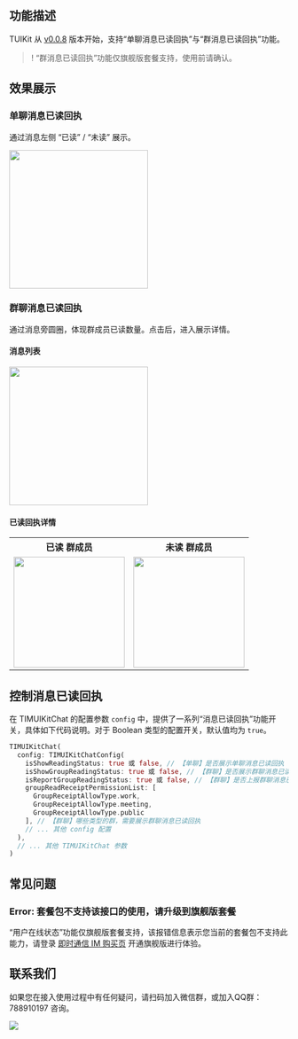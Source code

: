 
## 功能描述
TUIKit 从 [v0.0.8](https://cloud.tencent.com/document/product/269/52049#im-flutter-tuikit.EF.BC.88.E5.90.AB-ui.EF.BC.89-0.0.8-.402022.04.24) 版本开始，支持“单聊消息已读回执”与“群消息已读回执”功能。

> ! “群消息已读回执”功能仅旗舰版套餐支持，使用前请确认。


## 效果展示

### 单聊消息已读回执

通过消息左侧 “已读” / “未读” 展示。

<img style="width:250px" src="https://qcloudimg.tencent-cloud.cn/raw/48a728ec352b4d593a9e39878caea189.jpg"  />

### 群聊消息已读回执

通过消息旁圆圈，体现群成员已读数量。点击后，进入展示详情。

#### 消息列表

<img style="width:250px" src="https://qcloudimg.tencent-cloud.cn/raw/2c35eb7b775c974bda6420193feb4615.jpg"  />


#### 已读回执详情

<table style="text-align:center;vertical-align:middle;width:1000px;overflow-x:auto;">
  <tr>
    <th style="text-align:center;" width="200px">已读 群成员<br></th>
    <th style="text-align:center;" width="200px">未读 群成员<br></th>
  </tr>
  <tr>
    <td><img style="width:200px" src="https://qcloudimg.tencent-cloud.cn/raw/a10c1e9b99b6b422b6c18c9800ce5bb1.jpg"  />    </td>
    <td><img style="width:200px" src="https://qcloudimg.tencent-cloud.cn/raw/c561fd2902d946f98a992eb1f7335b92.jpg" /> </td>
</table>


## 控制消息已读回执

在 TIMUIKitChat 的配置参数 `config` 中，提供了一系列“消息已读回执”功能开关，具体如下代码说明。对于 Boolean 类型的配置开关，默认值均为 `true`。

```dart
TIMUIKitChat(
  config: TIMUIKitChatConfig(
    isShowReadingStatus: true 或 false, // 【单聊】是否展示单聊消息已读回执
    isShowGroupReadingStatus: true 或 false, // 【群聊】是否展示群聊消息已读回执
    isReportGroupReadingStatus: true 或 false, // 【群聊】是否上报群聊消息已读回执
    groupReadReceiptPermissionList: [
      GroupReceiptAllowType.work,
      GroupReceiptAllowType.meeting,
      GroupReceiptAllowType.public
    ], // 【群聊】哪些类型的群，需要展示群聊消息已读回执
    // ... 其他 config 配置
  ),
  // ... 其他 TIMUIKitChat 参数
)
```

## 常见问题

### Error: 套餐包不支持该接口的使用，请升级到旗舰版套餐

“用户在线状态”功能仅旗舰版套餐支持，该报错信息表示您当前的套餐包不支持此能力，请登录 [即时通信 IM 购买页](https://buy.cloud.tencent.com/avc) 开通旗舰版进行体验。

## 联系我们[](id:contact)

如果您在接入使用过程中有任何疑问，请扫码加入微信群，或加入QQ群：788910197 咨询。

![](https://qcloudimg.tencent-cloud.cn/raw/e830ae8c7b8d9253eb71e7c3d9f7b2be.png)

